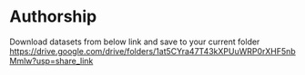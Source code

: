 # Authorship

Download datasets from below link and save to your current folder
https://drive.google.com/drive/folders/1at5CYra47T43kXPUuWRP0rXHF5nbMmlw?usp=share_link
